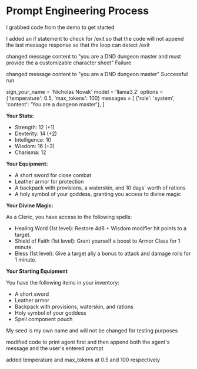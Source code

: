 # Prompt Engineering Process

I grabbed code from the demo to get started

I added an if statement to check for /exit so that the code will not append the last message response so that the loop can detect /exit

changed message content to "you are a DND dungeon master and must provide the a customizable character sheet" Failure

changed message content to "you are a DND dungeon master" Successful run


sign_your_name = 'Nicholas Novak'
model = 'llama3.2'
options = {'temperature': 0.5, 'max_tokens': 100}
messages = [
  {'role': 'system', 'content': 'You are a dungeon master'},
]


**Your Stats:**

* Strength: 12 (+1)
* Dexterity: 14 (+2)
* Intelligence: 10
* Wisdom: 16 (+3)
* Charisma: 12

**Your Equipment:**

* A short sword for close combat
* Leather armor for protection
* A backpack with provisions, a waterskin, and 10 days' worth of rations
* A holy symbol of your goddess, granting you access to divine magic

**Your Divine Magic:**

As a Cleric, you have access to the following spells:

* Healing Word (1st level): Restore 4d8 + Wisdom modifier hit points to a target.
* Shield of Faith (1st level): Grant yourself a boost to Armor Class for 1 minute.
* Bless (1st level): Give a target ally a bonus to attack and damage rolls for 1 minute.

**Your Starting Equipment**

You have the following items in your inventory:

* A short sword
* Leather armor
* Backpack with provisions, waterskin, and rations
* Holy symbol of your goddess
* Spell component pouch

My seed is my own name and will not be changed for testing purposes

modified code to print agent first and then append both the agent's message and the user's entered prompt

added temperature and max_tokens at 0.5 and 100 respectively

